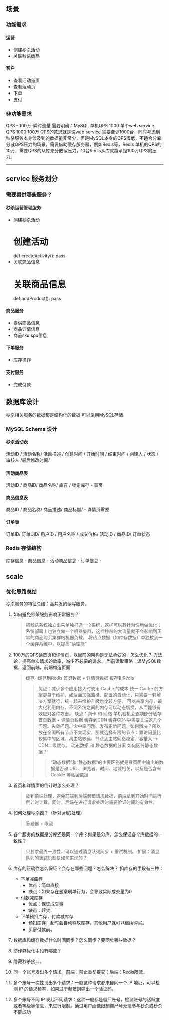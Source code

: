 ## 场景
### 功能需求
#### 运营
- 创建秒杀活动
- 关联秒杀商品
#### 客户
- 查看活动首页
- 查看活动页
- 下单
- 支付
### 非功能需求
QPS - 100万-瞬时流量
需要明确：MySQL 单机QPS 1000 
单个web service QPS 1000
100万 QPS的意思就是说web service 需要至少1000台，同时考虑到秒杀服务本身涉及到的数据量非常少，但是MySQL本身的QPS很低，不适合分库分散QPS压力的场景，需要借助缓存服务器，例如Redis等，Redis 单机的QPS的10万，需要QPS的从库来分散读压力，10台Redis从库就能承担100万QPS的压力。

---- 
## service 服务划分
### 需要提供哪些服务？
#### 秒杀运营管理服务
- 创建秒杀活动
	# 创建活动
	def createActivity():
		pass
- 关联商品信息
	# 关联商品信息
	def addProduct():
		pass
#### 商品服务
- 提供商品信息
- 商品详情信息
- 商品sku spu信息
#### 下单服务
- 库存操作
#### 支付服务
- 完成付款
## 数据库设计
秒杀相关服务的数据都是结构化的数据
可以采用MySQL存储
### MySQL Schema 设计
#### 秒杀活动表
活动ID / 活动名称/ 活动描述 / 创建时间 / 开始时间 / 结束时间 / 创建人 / 状态 / 审核人 /最后修改时间/ 
#### 活动商品表
活动ID / 商品ID/ 商品名称/ 库存 /  锁定库存 - 首页
#### 商品信息表
商品ID / 商品名称/ 商品描述/ 商品标题/ - 详情页需要
#### 订单表
订单ID/ 订单UID/ 用户ID / 用户名称 / 成交价格/ 活动ID / 商品ID/ 订单状态
### Redis 存储结构
库存信息 - 
商品信息 - 
活动商品信息 - 
订单信息 - 
## scale
### 优化思路总结
秒杀服务的特征总结：高并发的读写服务。
1. 如何避免秒杀服务影响正常服务？
	> 把秒杀系统独立出来单独打造一个系统，这样可以有针对性地做优化；
	> 系统部署上也独立做一个机器集群，这样秒杀的大流量就不会影响到正常的商品购买集群的机器负载。
	> 将热点数据（如库存数据）单独放到一个缓存系统中，以提高“读性能”
2. 100万的QPS读首页和详情页，以目前的架构是无法承受的，怎么优化？
	方法论：提高单次请求的效率，减少不必要的请求。
	当前读取策略：读MySQL数据，返回前端，前端构造页面
	> 缓存- 缓存到Redis
	> 首页数据 + 详情页数据 缓存到Redis
	> > 优点：减少多个应用接入时使用 Cache 的成本
	> > 统一 Cache 的方案更易于维护，如后面加强监控、配置的自动化，只需要一套解决方案就行，统一起来维护升级也比较方便。
	> > 可以共享内存，最大化利用内存，不同系统之间的内存可以动态切换，从而能够有效应对各种攻击。
	> > 缺点：网卡 和 网络
	> > 单机宕机会影响部分缓存
	> 首页数据 + 详情页数据 缓存到CDN
	> > 缓存CDN中需要关注这几个问题。失效问题、命中率问题、发布更新问题，如何解决？所以放在全国所有节点不太现实，那就选择有限的节点：靠访问量比较集中的区域、离主站较远、节点到主站网络稳定、容量大—\> CDN二级缓存。
	> 动态数据 和 静态数据的分离
	> > 如何区分静态数据？
	> > > “动态数据”和“静态数据”的主要区别就是看页面中输出的数据是否和 URL、浏览者、时间、地域相关，以及是否含有 Cookie 等私密数据

3. 首页和详情页的倒计时怎么处理？
	> 放到前端处理，避免前端到后端频繁请求数据，前端拿到开始时间进行倒计时计算。同时，后端在进行请求处理时需要验证时间的有效性。
5. 如何处理秒杀器？（针对url的处理）
	> 答题器 + 限流
5. 各个服务的数据是分库还是同一个库？如果是分库，怎么保证各个库数据的一致性？
	> 只要求最终一致性，可以通过消息队列同步 + 重试机制。
	> 扩展：消息队列的重试机制是如何实现的？

6. 库存的正确性怎么保证？会存在哪些问题？怎么解决？
	扣库存的手段有三种：
	- 下单减库存
		- 优点：简单直接
		- 缺点：如果存在恶意刷单行为，会导致实际成交量为0
	- 付款减库存
		- 优点：保证成交量
		- 缺点：超卖
	- 下单预扣库存，付款减库存
		- 预扣库存，超时会自动释放库存，其他用户就可以继续购买。
		- 买家付款前。

7. 数据库和缓存数据什么时间同步？怎么同步？要同步哪些数据？
8. 防作弊优化手段有哪些？
3. 隐藏秒杀接口。
4. 同一个账号发出多个请求。前端：禁止重复提交；后端：Redis限流。
5. 多个账号一次性发出多个请求：一般这种请求都来自同一个 IP 地址，可以检测 IP 的请求频率，如果过于频繁则弹出一个验证码。
6. 多个账号不同 IP 发起不同请求：这种一般都是僵尸账号，检测账号的活跃度或者等级等信息，来进行限制。通过用户画像限制僵尸号无法参与秒杀或秒杀不能成功




